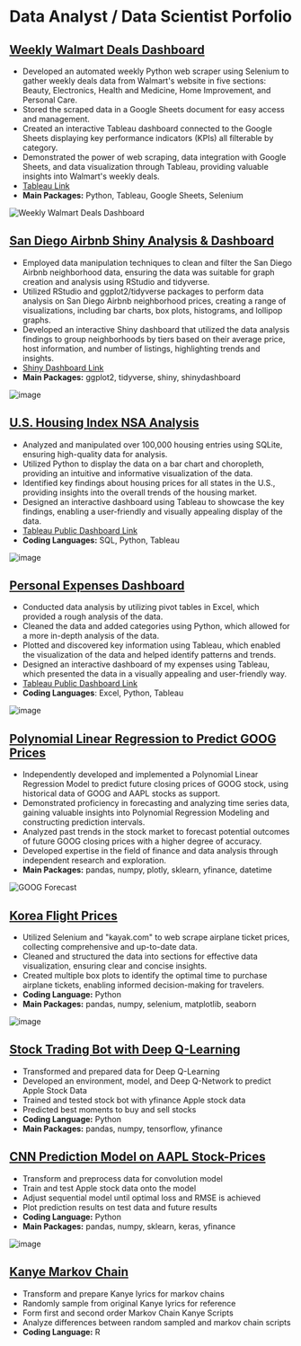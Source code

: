 # Data Analyst / Data Scientist Porfolio

## [Weekly Walmart Deals Dashboard]([https://github.com/jjkcoding/San-Diego-Airbnbs-Analysis](https://github.com/jjkcoding/Weekly-Walmart-Deals-Dashboard))
* Developed an automated weekly Python web scraper using Selenium to gather weekly deals data from Walmart's website in five sections: Beauty, Electronics, Health and Medicine, Home Improvement, and Personal Care.
* Stored the scraped data in a Google Sheets document for easy access and management.
* Created an interactive Tableau dashboard connected to the Google Sheets displaying key performance indicators (KPIs) all filterable by category.
* Demonstrated the power of web scraping, data integration with Google Sheets, and data visualization through Tableau, providing valuable insights into Walmart's weekly deals.
* [Tableau Link](https://public.tableau.com/app/profile/joshua.kim6929/viz/WeeklyWalmartDealsDashboard/WeeklyWalmartDealsDashboard)
* **Main Packages:** Python, Tableau, Google Sheets, Selenium

![Weekly Walmart Deals Dashboard](https://github.com/jjkcoding/Weekly-Walmart-Deals-Dashboard/assets/43764400/f67944f2-9a47-425d-951d-e8b0d9e4afb4)

## [San Diego Airbnb Shiny Analysis & Dashboard](https://github.com/jjkcoding/San-Diego-Airbnbs-Analysis)
* Employed data manipulation techniques to clean and filter the San Diego Airbnb neighborhood data, ensuring the data was suitable for graph creation and analysis using RStudio and tidyverse.
* Utilized RStudio and ggplot2/tidyverse packages to perform data analysis on San Diego Airbnb neighborhood prices, creating a range of visualizations, including bar charts, box plots, histograms, and lollipop graphs.
* Developed an interactive Shiny dashboard that utilized the data analysis findings to group neighborhoods by tiers based on their average price, host information, and number of listings, highlighting trends and insights.
* [Shiny Dashboard Link](https://jjkcoding.shinyapps.io/SD_Airbnb_2022/)
* **Main Packages:** ggplot2, tidyverse, shiny, shinydashboard

![image](https://user-images.githubusercontent.com/43764400/221736048-b4cf3e9b-2d43-45b2-9e6b-d29acc3cf563.png)


## [U.S. Housing Index NSA Analysis](https://github.com/jjkcoding/US-Housing-Index-NSA-Analysis)
* Analyzed and manipulated over 100,000 housing entries using SQLite, ensuring high-quality data for analysis.
* Utilized Python to display the data on a bar chart and choropleth, providing an intuitive and informative visualization of the data.
* Identified key findings about housing prices for all states in the U.S., providing insights into the overall trends of the housing market.
* Designed an interactive dashboard using Tableau to showcase the key findings, enabling a user-friendly and visually appealing display of the data.
* [Tableau Public Dashboard Link](https://public.tableau.com/app/profile/joshua.kim6929/viz/UnitedStatesIndexNSA/UnitedStatesIndexNSA)
* **Coding Languages:** SQL, Python, Tableau

![image](https://user-images.githubusercontent.com/43764400/222047509-37ed25a5-d938-44c7-9fa2-8b7a5889b469.png)


## [Personal Expenses Dashboard](https://github.com/jjkcoding/Personal-Expenses-Dashboard)
* Conducted data analysis by utilizing pivot tables in Excel, which provided a rough analysis of the data.
* Cleaned the data and added categories using Python, which allowed for a more in-depth analysis of the data.
* Plotted and discovered key information using Tableau, which enabled the visualization of the data and helped identify patterns and trends.
* Designed an interactive dashboard of my expenses using Tableau, which presented the data in a visually appealing and user-friendly way.
* [Tableau Public Dashboard Link](https://public.tableau.com/app/profile/joshua.kim6929/viz/ExpensesFeb2021-Feb2022/ExpensesDashboard)
* **Coding Languages**: Excel, Python, Tableau

![image](https://user-images.githubusercontent.com/43764400/222047669-cc6881ce-a71d-4988-8f05-6fd58da43ae2.png)


## [Polynomial Linear Regression to Predict GOOG Prices](https://github.com/jjkcoding/Polynomial-Linear-Regression-Predicting-GOOG)
* Independently developed and implemented a Polynomial Linear Regression Model to predict future closing prices of GOOG stock, using historical data of GOOG and AAPL stocks as support.
* Demonstrated proficiency in forecasting and analyzing time series data, gaining valuable insights into Polynomial Regression Modeling and constructing prediction intervals.
* Analyzed past trends in the stock market to forecast potential outcomes of future GOOG closing prices with a higher degree of accuracy.
* Developed expertise in the field of finance and data analysis through independent research and exploration.
* **Main Packages:** pandas, numpy, plotly, sklearn, yfinance, datetime

![GOOG Forecast](https://user-images.githubusercontent.com/43764400/221107702-f38c4096-e988-4f56-bf6c-eb58c7f0a467.png)


## [Korea Flight Prices](https://github.com/jjkcoding/Korea-Flight-Prices)
* Utilized Selenium and "kayak.com" to web scrape airplane ticket prices, collecting comprehensive and up-to-date data.
* Cleaned and structured the data into sections for effective data visualization, ensuring clear and concise insights.
* Created multiple box plots to identify the optimal time to purchase airplane tickets, enabling informed decision-making for travelers.
* **Coding Language:** Python
* **Main Packages:** pandas, numpy, selenium, matplotlib, seaborn

![image](https://user-images.githubusercontent.com/43764400/148858537-b15414ef-8b55-450e-830c-4e8824cba983.png) 


## [Stock Trading Bot with Deep Q-Learning](https://github.com/jjkcoding/Stock-Trading-Bot-with-Deep-Q-Learning)
* Transformed and prepared data for Deep Q-Learning
* Developed an environment, model, and Deep Q-Network to predict Apple Stock Data
* Trained and tested stock bot with yfinance Apple stock data 
* Predicted best moments to buy and sell stocks
* **Coding Language:** Python
* **Main Packages:** pandas, numpy, tensorflow, yfinance


## [CNN Prediction Model on AAPL Stock-Prices](https://github.com/jjkcoding/CNN-Prediction-Model-on-AAPL-Stock-Prices)
* Transform and preprocess data for convolution model
* Train and test Apple stock data onto the model
* Adjust sequential model until optimal loss and RMSE is achieved
* Plot prediction results on test data and future results
* **Coding Language:** Python
* **Main Packages:** pandas, numpy, sklearn, keras, yfinance

![image](https://user-images.githubusercontent.com/43764400/146846404-85020e50-770e-44bd-b982-f0318b98e46a.png)


## [Kanye Markov Chain](https://github.com/jjkcoding/Kanye-Markov-Chain)
* Transform and prepare Kanye lyrics for markov chains
* Randomly sample from original Kanye lyrics for reference
* Form first and second order Markov Chain Kanye Scripts
* Analyze differences between random sampled and markov chain scripts
* **Coding Language:** R

